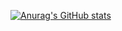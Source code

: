 [![Anurag's GitHub stats](https://github-readme-stats.vercel.app/api?username=DoYouNatureQ&count_private=true&theme=dark)](https://github.com/anuraghazra/github-readme-stats)
